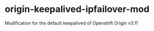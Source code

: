 # origin-keepalived-ipfailover-mod
Modification for the default keepalived of Openshift Origin v3.11
